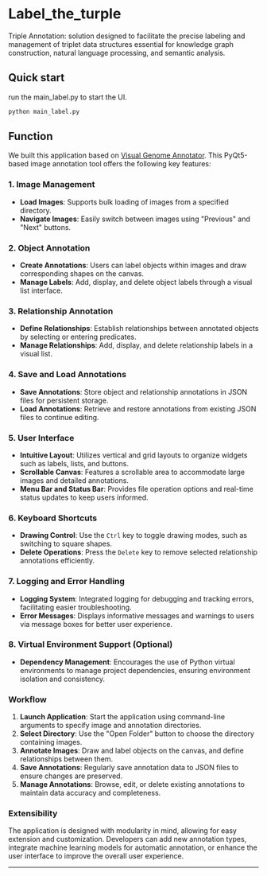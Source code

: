 # Label_the_turple

Triple Annotation: solution designed to facilitate the precise labeling and management of triplet data structures essential for knowledge graph construction, natural language processing, and semantic analysis.

## Quick start

run the main_label.py to start the UI.

```python
python main_label.py
```

## Function

We built this application based on [Visual Genome Annotator](https://github.com/qqqqhhqq/visual-genome-annotator). This PyQt5-based image annotation tool offers the following key features:

### 1. Image Management
- **Load Images**: Supports bulk loading of images from a specified directory.
- **Navigate Images**: Easily switch between images using "Previous" and "Next" buttons.

### 2. Object Annotation
- **Create Annotations**: Users can label objects within images and draw corresponding shapes on the canvas.
- **Manage Labels**: Add, display, and delete object labels through a visual list interface.

### 3. Relationship Annotation
- **Define Relationships**: Establish relationships between annotated objects by selecting or entering predicates.
- **Manage Relationships**: Add, display, and delete relationship labels in a visual list.

### 4. Save and Load Annotations
- **Save Annotations**: Store object and relationship annotations in JSON files for persistent storage.
- **Load Annotations**: Retrieve and restore annotations from existing JSON files to continue editing.

### 5. User Interface
- **Intuitive Layout**: Utilizes vertical and grid layouts to organize widgets such as labels, lists, and buttons.
- **Scrollable Canvas**: Features a scrollable area to accommodate large images and detailed annotations.
- **Menu Bar and Status Bar**: Provides file operation options and real-time status updates to keep users informed.

### 6. Keyboard Shortcuts
- **Drawing Control**: Use the `Ctrl` key to toggle drawing modes, such as switching to square shapes.
- **Delete Operations**: Press the `Delete` key to remove selected relationship annotations efficiently.

### 7. Logging and Error Handling
- **Logging System**: Integrated logging for debugging and tracking errors, facilitating easier troubleshooting.
- **Error Messages**: Displays informative messages and warnings to users via message boxes for better user experience.

### 8. Virtual Environment Support (Optional)
- **Dependency Management**: Encourages the use of Python virtual environments to manage project dependencies, ensuring environment isolation and consistency.

### Workflow
1. **Launch Application**: Start the application using command-line arguments to specify image and annotation directories.
2. **Select Directory**: Use the "Open Folder" button to choose the directory containing images.
3. **Annotate Images**: Draw and label objects on the canvas, and define relationships between them.
4. **Save Annotations**: Regularly save annotation data to JSON files to ensure changes are preserved.
5. **Manage Annotations**: Browse, edit, or delete existing annotations to maintain data accuracy and completeness.

### Extensibility
The application is designed with modularity in mind, allowing for easy extension and customization. Developers can add new annotation types, integrate machine learning models for automatic annotation, or enhance the user interface to improve the overall user experience.

---
